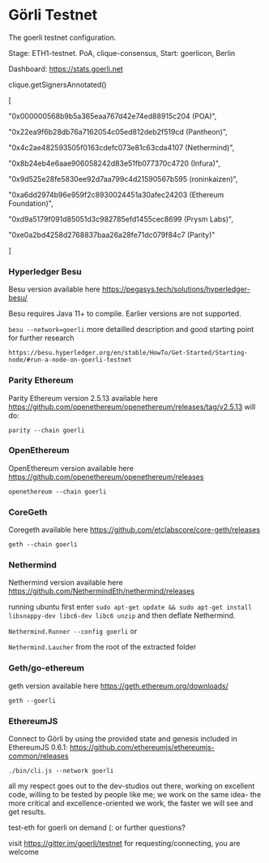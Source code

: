 # Görli Testnet
The goerli testnet configuration.

Stage: ETH1-testnet. PoA, clique-consensus, 
Start: goerlicon, Berlin

Dashboard: https://stats.goerli.net

clique.getSignersAnnotated()


[

  "0x000000568b9b5a365eaa767d42e74ed88915c204 (POA)",

  "0x22ea9f6b28db76a7162054c05ed812deb2f519cd (Pantheon)",

  "0x4c2ae482593505f0163cdefc073e81c63cda4107 (Nethermind)",

  "0x8b24eb4e6aae906058242d83e51fb077370c4720 (Infura)",

  "0x9d525e28fe5830ee92d7aa799c4d21590567b595 (roninkaizen)",

  "0xa6dd2974b96e959f2c8930024451a30afec24203 (Ethereum Foundation)",

  "0xd9a5179f091d85051d3c982785efd1455cec8699 (Prysm Labs)",

  "0xe0a2bd4258d2768837baa26a28fe71dc079f84c7 (Parity)"


]



### Hyperledger Besu

Besu version available here https://pegasys.tech/solutions/hyperledger-besu/

Besu requires Java 11+ to compile. Earlier versions are not supported.

```besu --network=goerli```
more detailled description and good starting point for further research

``https://besu.hyperledger.org/en/stable/HowTo/Get-Started/Starting-node/#run-a-node-on-goerli-testnet``
### Parity Ethereum

Parity Ethereum version 2.5.13 available here https://github.com/openethereum/openethereum/releases/tag/v2.5.13 will do:

```
parity --chain goerli
```

### OpenEthereum

OpenEthereum version available here https://github.com/openethereum/openethereum/releases

```openethereum --chain goerli```

### CoreGeth

Coregeth available here https://github.com/etclabscore/core-geth/releases

```geth --chain goerli```

### Nethermind

Nethermind version available here https://github.com/NethermindEth/nethermind/releases

running ubuntu first enter ```sudo apt-get update && sudo apt-get install libsnappy-dev libc6-dev libc6 unzip``` 
and then deflate Nethermind.

```Nethermind.Runner --config goerli```
or

```Nethermind.Laucher``` from the root of the extracted folder

### Geth/go-ethereum 

geth version available here https://geth.ethereum.org/downloads/

```geth --goerli```

### EthereumJS

Connect to Görli by using the provided state and genesis included in EthereumJS 0.6.1: https://github.com/ethereumjs/ethereumjs-common/releases

```./bin/cli.js --network goerli```


all my respect goes out to the dev-studios out there, working on excellent code,
willing to be tested by people like me; we work on the same idea-
the more critical and excellence-oriented we work, the faster we will see and get results.

test-eth for goerli on demand (: or further questions?

visit https://gitter.im/goerli/testnet for requesting/connecting, you are welcome
